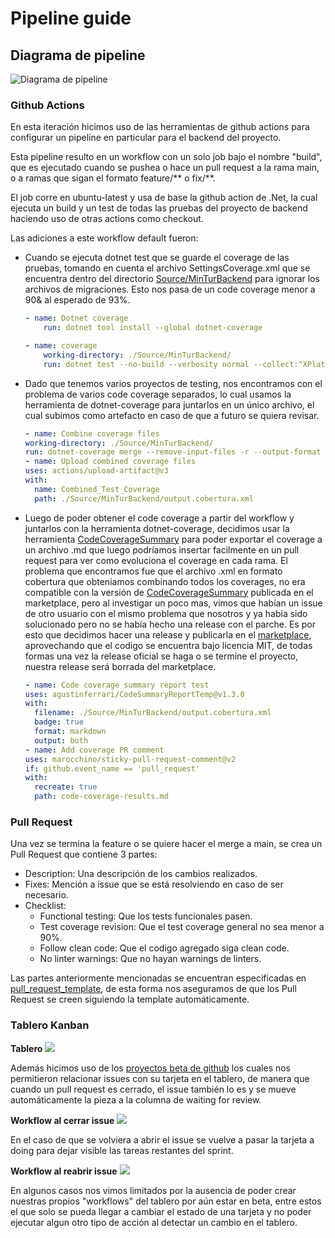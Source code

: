 # Pipeline guide

## Diagrama de pipeline 
![Diagrama de pipeline](https://cdn.discordapp.com/attachments/972236844907515964/982032537641713774/unknown.png)


### Github Actions

En esta iteración hicimos uso de las herramientas de github actions para configurar un pipeline en particular para el backend del proyecto.

Esta pipeline resulto en un workflow con un solo job bajo el nombre "build", que es ejecutado cuando se pushea o hace un pull request a la rama main, o a ramas que sigan el formato feature/** o fix/**.

El job corre en ubuntu-latest y usa de base la github action de .Net, la cual ejecuta un build y un test de todas las pruebas del proyecto de backend haciendo uso de otras actions como checkout. 

Las adiciones a este workflow default fueron:
- Cuando se ejecuta dotnet test que se guarde el coverage de las pruebas, tomando en cuenta el archivo SettingsCoverage.xml que se encuentra dentro del directorio [Source/MinTurBackend](../../Source/MinTurBackend/SettingsCoverage.xml) para ignorar los archivos de migraciones. Esto nos pasa de un code coverage menor a 90& al esperado de 93%.
    ```yml
    - name: Dotnet coverage
        run: dotnet tool install --global dotnet-coverage
    
    ```
    
    ```yml
    - name: coverage
        working-directory: ./Source/MinTurBackend/
        run: dotnet test --no-build --verbosity normal --collect:"XPlat Code Coverage" --settings SettingsCoverage.xml --logger trx --results-directory coverage
    ```
- Dado que tenemos varios proyectos de testing, nos encontramos con el problema de varios code coverage separados, lo cual usamos la herramienta de dotnet-coverage para juntarlos en un único archivo, el cual subimos como artefacto en caso de que a futuro se quiera revisar.
    ```yml
  - name: Combine coverage files
    working-directory: ./Source/MinTurBackend/
    run: dotnet-coverage merge --remove-input-files -r --output-format cobertura ./coverage/*/coverage.cobertura.xml
  - name: Upload combined coverage files
    uses: actions/upload-artifact@v3
    with:
      name: Combined_Test_Coverage
      path: ./Source/MinTurBackend/output.cobertura.xml
    ```
- Luego de poder obtener el code coverage a partir del workflow y juntarlos con la herramienta dotnet-coverage, decidimos usar la herramienta [CodeCoverageSummary](https://github.com/irongut/CodeCoverageSummary) para poder exportar el coverage a un archivo .md que luego podríamos insertar facilmente en un pull request para ver como evoluciona el coverage en cada rama.
    El problema que encontramos fue que el archivo .xml en formato cobertura que obteniamos combinando todos los coverages, no era compatible con la versión de [CodeCoverageSummary](https://github.com/irongut/CodeCoverageSummary) publicada en el marketplace, pero al investigar un poco mas, vimos que habían un issue de otro usuario con el mismo problema que nosotros y ya habia sido solucionado pero no se había hecho una release con el parche.
    Es por esto que decidimos hacer una release y publicarla en el [marketplace](https://github.com/marketplace/actions/code-coverage-report-temp), aprovechando que el codigo se encuentra bajo licencia MIT, de todas formas una vez la release oficial se haga o se termine el proyecto, nuestra release será borrada del marketplace.
    
    ```yml
  - name: Code coverage summary report test
    uses: agustinferrari/CodeSummaryReportTemp@v1.3.0
    with:
      filename: ./Source/MinTurBackend/output.cobertura.xml
      badge: true
      format: markdown
      output: both
  - name: Add coverage PR comment
    uses: marocchino/sticky-pull-request-comment@v2
    if: github.event_name == 'pull_request'
    with:
      recreate: true
      path: code-coverage-results.md
    ```

### Pull Request

Una vez se termina la feature o se quiere hacer el merge a main, se crea un Pull Request que contiene 3 partes:
- Description: Una descripción de los cambios realizados.
- Fixes: Mención a issue que se está resolviendo en caso de ser necesario.
- Checklist:
    - Functional testing: Que los tests funcionales pasen.
    - Test coverage revision: Que el test coverage general no sea menor a 90%.
    - Follow clean code: Que el codigo agregado siga clean code.
    - No linter warnings: Que no hayan warnings de linters.

Las partes anteriormente mencionadas se encuentran especificadas en [pull_request_template](https://github.com/ORT-ISA2-2022S1/obligatorio-decuadra_ferrari_meerhoff/blob/main/.github/pull_request_template.md), de esta forma nos aseguramos de que los Pull Request se creen siguiendo la template automáticamente.

### Tablero Kanban
**Tablero**
![](https://media.discordapp.net/attachments/972236844907515964/977672334397808751/unknown.png?width=1920&height=325)

Además hicimos uso de los [proyectos beta de github](https://github.com/orgs/ORT-ISA2-2022S1/projects/11/views/2) los cuales nos permitieron relacionar issues con su tarjeta en el tablero, de manera que cuando un pull request es cerrado, el issue también lo es y se mueve automáticamente la pieza a la columna de waiting for review. 

**Workflow al cerrar issue**
![](https://media.discordapp.net/attachments/972236844907515964/977672409022885958/unknown.png?width=1920&height=775)

En el caso de que se volviera a abrir el issue se vuelve a pasar la tarjeta a doing para dejar visible las tareas restantes del sprint.

**Workflow al reabrir issue**
![](https://media.discordapp.net/attachments/972236844907515964/977672463636893756/unknown.png?width=1920&height=698)

En algunos casos nos vimos limitados por la ausencia de poder crear nuestras propios "workflows" del tablero por aún estar en beta, entre estos el que solo se pueda llegar a cambiar el estado de una tarjeta y no poder ejecutar algun otro tipo de acción al detectar un cambio en el tablero.

